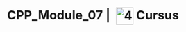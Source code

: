 <!--HEADER-->
<h1 align="center"> CPP_Module_07 | 
  <picture>
  <source media="(prefers-color-scheme: dark)" srcset="https://cdn.simpleicons.org/42/white">
  <img alt="42" width=40 align="center" src="https://cdn.simpleicons.org/42/Black">
 </picture>
 Cursus 
  <!--<img alt="Complete" src="https://raw.githubusercontent.com/Mqxx/GitHub-Markdown/main/blockquotes/badge/dark-theme/complete.svg">-->
</h1>
<!--FINISH HEADER-->
